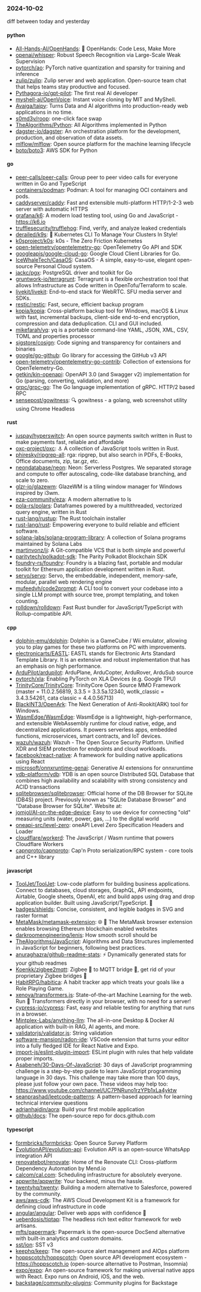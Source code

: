 ### 2024-10-02
diff between today and yesterday

#### python
* [All-Hands-AI/OpenHands](https://github.com/All-Hands-AI/OpenHands): 🙌 OpenHands: Code Less, Make More
* [openai/whisper](https://github.com/openai/whisper): Robust Speech Recognition via Large-Scale Weak Supervision
* [pytorch/ao](https://github.com/pytorch/ao): PyTorch native quantization and sparsity for training and inference
* [zulip/zulip](https://github.com/zulip/zulip): Zulip server and web application. Open-source team chat that helps teams stay productive and focused.
* [Pythagora-io/gpt-pilot](https://github.com/Pythagora-io/gpt-pilot): The first real AI developer
* [myshell-ai/OpenVoice](https://github.com/myshell-ai/OpenVoice): Instant voice cloning by MIT and MyShell.
* [Avaiga/taipy](https://github.com/Avaiga/taipy): Turns Data and AI algorithms into production-ready web applications in no time.
* [s0md3v/roop](https://github.com/s0md3v/roop): one-click face swap
* [TheAlgorithms/Python](https://github.com/TheAlgorithms/Python): All Algorithms implemented in Python
* [dagster-io/dagster](https://github.com/dagster-io/dagster): An orchestration platform for the development, production, and observation of data assets.
* [mlflow/mlflow](https://github.com/mlflow/mlflow): Open source platform for the machine learning lifecycle
* [boto/boto3](https://github.com/boto/boto3): AWS SDK for Python

#### go
* [peer-calls/peer-calls](https://github.com/peer-calls/peer-calls): Group peer to peer video calls for everyone written in Go and TypeScript
* [containers/podman](https://github.com/containers/podman): Podman: A tool for managing OCI containers and pods.
* [caddyserver/caddy](https://github.com/caddyserver/caddy): Fast and extensible multi-platform HTTP/1-2-3 web server with automatic HTTPS
* [grafana/k6](https://github.com/grafana/k6): A modern load testing tool, using Go and JavaScript - https://k6.io
* [trufflesecurity/trufflehog](https://github.com/trufflesecurity/trufflehog): Find, verify, and analyze leaked credentials
* [derailed/k9s](https://github.com/derailed/k9s): 🐶 Kubernetes CLI To Manage Your Clusters In Style!
* [k0sproject/k0s](https://github.com/k0sproject/k0s): k0s - The Zero Friction Kubernetes
* [open-telemetry/opentelemetry-go](https://github.com/open-telemetry/opentelemetry-go): OpenTelemetry Go API and SDK
* [googleapis/google-cloud-go](https://github.com/googleapis/google-cloud-go): Google Cloud Client Libraries for Go.
* [IceWhaleTech/CasaOS](https://github.com/IceWhaleTech/CasaOS): CasaOS - A simple, easy-to-use, elegant open-source Personal Cloud system.
* [jackc/pgx](https://github.com/jackc/pgx): PostgreSQL driver and toolkit for Go
* [gruntwork-io/terragrunt](https://github.com/gruntwork-io/terragrunt): Terragrunt is a flexible orchestration tool that allows Infrastructure as Code written in OpenTofu/Terraform to scale.
* [livekit/livekit](https://github.com/livekit/livekit): End-to-end stack for WebRTC. SFU media server and SDKs.
* [restic/restic](https://github.com/restic/restic): Fast, secure, efficient backup program
* [kopia/kopia](https://github.com/kopia/kopia): Cross-platform backup tool for Windows, macOS & Linux with fast, incremental backups, client-side end-to-end encryption, compression and data deduplication. CLI and GUI included.
* [mikefarah/yq](https://github.com/mikefarah/yq): yq is a portable command-line YAML, JSON, XML, CSV, TOML and properties processor
* [sigstore/cosign](https://github.com/sigstore/cosign): Code signing and transparency for containers and binaries
* [google/go-github](https://github.com/google/go-github): Go library for accessing the GitHub v3 API
* [open-telemetry/opentelemetry-go-contrib](https://github.com/open-telemetry/opentelemetry-go-contrib): Collection of extensions for OpenTelemetry-Go.
* [getkin/kin-openapi](https://github.com/getkin/kin-openapi): OpenAPI 3.0 (and Swagger v2) implementation for Go (parsing, converting, validation, and more)
* [grpc/grpc-go](https://github.com/grpc/grpc-go): The Go language implementation of gRPC. HTTP/2 based RPC
* [sensepost/gowitness](https://github.com/sensepost/gowitness): 🔍 gowitness - a golang, web screenshot utility using Chrome Headless

#### rust
* [juspay/hyperswitch](https://github.com/juspay/hyperswitch): An open source payments switch written in Rust to make payments fast, reliable and affordable
* [oxc-project/oxc](https://github.com/oxc-project/oxc): ⚓ A collection of JavaScript tools written in Rust.
* [phiresky/ripgrep-all](https://github.com/phiresky/ripgrep-all): rga: ripgrep, but also search in PDFs, E-Books, Office documents, zip, tar.gz, etc.
* [neondatabase/neon](https://github.com/neondatabase/neon): Neon: Serverless Postgres. We separated storage and compute to offer autoscaling, code-like database branching, and scale to zero.
* [glzr-io/glazewm](https://github.com/glzr-io/glazewm): GlazeWM is a tiling window manager for Windows inspired by i3wm.
* [eza-community/eza](https://github.com/eza-community/eza): A modern alternative to ls
* [pola-rs/polars](https://github.com/pola-rs/polars): Dataframes powered by a multithreaded, vectorized query engine, written in Rust
* [rust-lang/rustup](https://github.com/rust-lang/rustup): The Rust toolchain installer
* [rust-lang/rust](https://github.com/rust-lang/rust): Empowering everyone to build reliable and efficient software.
* [solana-labs/solana-program-library](https://github.com/solana-labs/solana-program-library): A collection of Solana programs maintained by Solana Labs
* [martinvonz/jj](https://github.com/martinvonz/jj): A Git-compatible VCS that is both simple and powerful
* [paritytech/polkadot-sdk](https://github.com/paritytech/polkadot-sdk): The Parity Polkadot Blockchain SDK
* [foundry-rs/foundry](https://github.com/foundry-rs/foundry): Foundry is a blazing fast, portable and modular toolkit for Ethereum application development written in Rust.
* [servo/servo](https://github.com/servo/servo): Servo, the embeddable, independent, memory-safe, modular, parallel web rendering engine
* [mufeedvh/code2prompt](https://github.com/mufeedvh/code2prompt): A CLI tool to convert your codebase into a single LLM prompt with source tree, prompt templating, and token counting.
* [rolldown/rolldown](https://github.com/rolldown/rolldown): Fast Rust bundler for JavaScript/TypeScript with Rollup-compatible API.

#### cpp
* [dolphin-emu/dolphin](https://github.com/dolphin-emu/dolphin): Dolphin is a GameCube / Wii emulator, allowing you to play games for these two platforms on PC with improvements.
* [electronicarts/EASTL](https://github.com/electronicarts/EASTL): EASTL stands for Electronic Arts Standard Template Library. It is an extensive and robust implementation that has an emphasis on high performance.
* [ArduPilot/ardupilot](https://github.com/ArduPilot/ardupilot): ArduPlane, ArduCopter, ArduRover, ArduSub source
* [pytorch/xla](https://github.com/pytorch/xla): Enabling PyTorch on XLA Devices (e.g. Google TPU)
* [TrinityCore/TrinityCore](https://github.com/TrinityCore/TrinityCore): TrinityCore Open Source MMO Framework (master = 11.0.2.56819, 3.3.5 = 3.3.5a.12340, wotlk_classic = 3.4.3.54261, cata classic = 4.4.0.56713)
* [BlackINT3/OpenArk](https://github.com/BlackINT3/OpenArk): The Next Generation of Anti-Rookit(ARK) tool for Windows.
* [WasmEdge/WasmEdge](https://github.com/WasmEdge/WasmEdge): WasmEdge is a lightweight, high-performance, and extensible WebAssembly runtime for cloud native, edge, and decentralized applications. It powers serverless apps, embedded functions, microservices, smart contracts, and IoT devices.
* [wazuh/wazuh](https://github.com/wazuh/wazuh): Wazuh - The Open Source Security Platform. Unified XDR and SIEM protection for endpoints and cloud workloads.
* [facebook/react-native](https://github.com/facebook/react-native): A framework for building native applications using React
* [microsoft/onnxruntime-genai](https://github.com/microsoft/onnxruntime-genai): Generative AI extensions for onnxruntime
* [ydb-platform/ydb](https://github.com/ydb-platform/ydb): YDB is an open source Distributed SQL Database that combines high availability and scalability with strong consistency and ACID transactions
* [sqlitebrowser/sqlitebrowser](https://github.com/sqlitebrowser/sqlitebrowser): Official home of the DB Browser for SQLite (DB4S) project. Previously known as "SQLite Database Browser" and "Database Browser for SQLite". Website at:
* [jomjol/AI-on-the-edge-device](https://github.com/jomjol/AI-on-the-edge-device): Easy to use device for connecting "old" measuring units (water, power, gas, ...) to the digital world
* [oneapi-src/level-zero](https://github.com/oneapi-src/level-zero): oneAPI Level Zero Specification Headers and Loader
* [cloudflare/workerd](https://github.com/cloudflare/workerd): The JavaScript / Wasm runtime that powers Cloudflare Workers
* [capnproto/capnproto](https://github.com/capnproto/capnproto): Cap'n Proto serialization/RPC system - core tools and C++ library

#### javascript
* [ToolJet/ToolJet](https://github.com/ToolJet/ToolJet): Low-code platform for building business applications. Connect to databases, cloud storages, GraphQL, API endpoints, Airtable, Google sheets, OpenAI, etc and build apps using drag and drop application builder. Built using JavaScript/TypeScript. 🚀
* [badges/shields](https://github.com/badges/shields): Concise, consistent, and legible badges in SVG and raster format
* [MetaMask/metamask-extension](https://github.com/MetaMask/metamask-extension): 🌐 🔌 The MetaMask browser extension enables browsing Ethereum blockchain enabled websites
* [darkroomengineering/lenis](https://github.com/darkroomengineering/lenis): How smooth scroll should be
* [TheAlgorithms/JavaScript](https://github.com/TheAlgorithms/JavaScript): Algorithms and Data Structures implemented in JavaScript for beginners, following best practices.
* [anuraghazra/github-readme-stats](https://github.com/anuraghazra/github-readme-stats): ⚡ Dynamically generated stats for your github readmes
* [Koenkk/zigbee2mqtt](https://github.com/Koenkk/zigbee2mqtt): Zigbee 🐝 to MQTT bridge 🌉, get rid of your proprietary Zigbee bridges 🔨
* [HabitRPG/habitica](https://github.com/HabitRPG/habitica): A habit tracker app which treats your goals like a Role Playing Game.
* [xenova/transformers.js](https://github.com/xenova/transformers.js): State-of-the-art Machine Learning for the web. Run 🤗 Transformers directly in your browser, with no need for a server!
* [cypress-io/cypress](https://github.com/cypress-io/cypress): Fast, easy and reliable testing for anything that runs in a browser.
* [Mintplex-Labs/anything-llm](https://github.com/Mintplex-Labs/anything-llm): The all-in-one Desktop & Docker AI application with built-in RAG, AI agents, and more.
* [validatorjs/validator.js](https://github.com/validatorjs/validator.js): String validation
* [software-mansion/radon-ide](https://github.com/software-mansion/radon-ide): VSCode extension that turns your editor into a fully fledged IDE for React Native and Expo.
* [import-js/eslint-plugin-import](https://github.com/import-js/eslint-plugin-import): ESLint plugin with rules that help validate proper imports.
* [Asabeneh/30-Days-Of-JavaScript](https://github.com/Asabeneh/30-Days-Of-JavaScript): 30 days of JavaScript programming challenge is a step-by-step guide to learn JavaScript programming language in 30 days. This challenge may take more than 100 days, please just follow your own pace. These videos may help too: https://www.youtube.com/channel/UC7PNRuno1rzYPb1xLa4yktw
* [seanprashad/leetcode-patterns](https://github.com/seanprashad/leetcode-patterns): A pattern-based approach for learning technical interview questions
* [adrianhajdin/aora](https://github.com/adrianhajdin/aora): Build your first mobile application
* [github/docs](https://github.com/github/docs): The open-source repo for docs.github.com

#### typescript
* [formbricks/formbricks](https://github.com/formbricks/formbricks): Open Source Survey Platform
* [EvolutionAPI/evolution-api](https://github.com/EvolutionAPI/evolution-api): Evolution API is an open-source WhatsApp integration API
* [renovatebot/renovate](https://github.com/renovatebot/renovate): Home of the Renovate CLI: Cross-platform Dependency Automation by Mend.io
* [calcom/cal.com](https://github.com/calcom/cal.com): Scheduling infrastructure for absolutely everyone.
* [appwrite/appwrite](https://github.com/appwrite/appwrite): Your backend, minus the hassle.
* [twentyhq/twenty](https://github.com/twentyhq/twenty): Building a modern alternative to Salesforce, powered by the community.
* [aws/aws-cdk](https://github.com/aws/aws-cdk): The AWS Cloud Development Kit is a framework for defining cloud infrastructure in code
* [angular/angular](https://github.com/angular/angular): Deliver web apps with confidence 🚀
* [ueberdosis/tiptap](https://github.com/ueberdosis/tiptap): The headless rich text editor framework for web artisans.
* [mfts/papermark](https://github.com/mfts/papermark): Papermark is the open-source DocSend alternative with built-in analytics and custom domains.
* [sst/ion](https://github.com/sst/ion): SST v3
* [keephq/keep](https://github.com/keephq/keep): The open-source alert management and AIOps platform
* [hoppscotch/hoppscotch](https://github.com/hoppscotch/hoppscotch): Open source API development ecosystem - https://hoppscotch.io (open-source alternative to Postman, Insomnia)
* [expo/expo](https://github.com/expo/expo): An open-source framework for making universal native apps with React. Expo runs on Android, iOS, and the web.
* [backstage/community-plugins](https://github.com/backstage/community-plugins): Community plugins for Backstage
